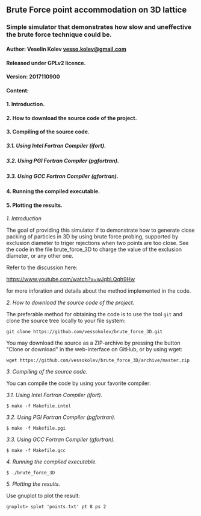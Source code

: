 ## Brute Force point accommodation on 3D lattice

### Simple simulator that demonstrates how slow and uneffective the brute force technique could be.

#### Author: Veselin Kolev <vesso.kolev@gmail.com>
#### Released under GPLv2 licence.
#### Version: 2017110900

#### Content:

#### 1. Introduction.
#### 2. How to download the source code of the project.
#### 3. Compiling of the source code.
##### 3.1. Using Intel Fortran Compiler (ifort).
##### 3.2. Using PGI Fortran Compiler (pgfortran).
##### 3.3. Using GCC Fortran Compiler (gfortran).
#### 4. Running the compiled executable.
#### 5. Plotting the results.


_1. Introduction_

The goal of providing this simulator if to demonstrate how to generate close packing of particles in 3D by using brute force probing, supported by exclusion diameter to triger rejections when two points are too close. See the code in the file brute_force_3D to charge the value of the exclusion diameter, or any other one.

Refer to the discussion here:

https://www.youtube.com/watch?v=wJqbLQqh9Hw

for more inforation and details about the method implemented in the code.

_2. How to download the source code of the project._

The preferable method for obtaining the code is to use the tool ``git`` and clone the source tree locally to your file system:

```
git clone https://github.com/vessokolev/brute_force_3D.git
```

You may download the source as a ZIP-archive by pressing the button "Clone or download" in the web-interface on GitHub, or by using wget:

```
wget https://github.com/vessokolev/brute_force_3D/archive/master.zip
```

_3. Compiling of the source code._

You can compile the code by using your favorite compiler:

_3.1. Using Intel Fortran Compiler (ifort)._

```
$ make -f Makefile.intel
```

_3.2. Using PGI Fortran Compiler (pgfortran)._

```
$ make -f Makefile.pgi
```

_3.3. Using GCC Fortran Compiler (gfortran)._

```
$ make -f Makefile.gcc
```

_4. Running the compiled executable._

```
$ ./brute_force_3D
```

_5. Plotting the results._

Use gnuplot to plot the result:

```
gnuplot> splot 'points.txt' pt 8 ps 2
```
